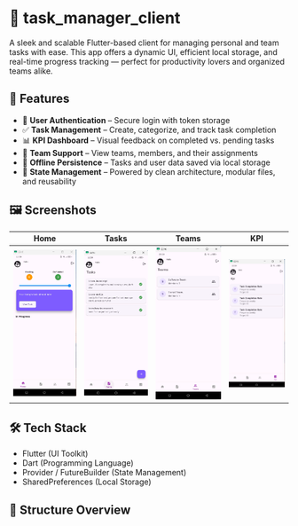 # 📱 task_manager_client

A sleek and scalable Flutter-based client for managing personal and team tasks with ease. This app offers a dynamic UI, efficient local storage, and real-time progress tracking — perfect for productivity lovers and organized teams alike.

## 🚀 Features

- 🔐 **User Authentication** – Secure login with token storage
- ✅ **Task Management** – Create, categorize, and track task completion
- 📊 **KPI Dashboard** – Visual feedback on completed vs. pending tasks
- 👥 **Team Support** – View teams, members, and their assignments
- 💾 **Offline Persistence** – Tasks and user data saved via local storage
- 🔄 **State Management** – Powered by clean architecture, modular files, and reusability

## 🖼️ Screenshots

| Home | Tasks | Teams | KPI |
|------|-------|-------|-----|
| ![Home-screen](screenshots/home_screen.png) | ![Task-screen](screenshots/task_screen.png) | ![Team-screen](screenshots/team_screen.png) | ![Kpi-screen](screenshots/kpi_screen.png) |

## 🛠️ Tech Stack

- Flutter (UI Toolkit)
- Dart (Programming Language)
- Provider / FutureBuilder (State Management)
- SharedPreferences (Local Storage)

## 📂 Structure Overview
